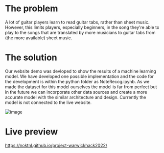 # The problem
A lot of guitar players learn to read guitar tabs, rather than sheet music. However, this limits players, especially beginners, in the song they're able to play to the songs that are translated by more musicians to guitar tabs from (the more available) sheet music.

# The solution
Our website demo was devloped to show the results of a machine learning model. We have developed one possible implementation and the code for the development is within the python folder as NoteRecog.ipynb. As we made the dataset for this model ourselves the model is far from perfect but in the future we can incorporate other data sources and create a more accurate model with the similar architecture and design. Currently the model is not connected to the live website.

![image](https://user-images.githubusercontent.com/91389960/155878073-812eff1a-a59e-4d78-a690-cd91cd517897.png)

# Live preview
https://noktnl.github.io/project-warwickhack2022/
